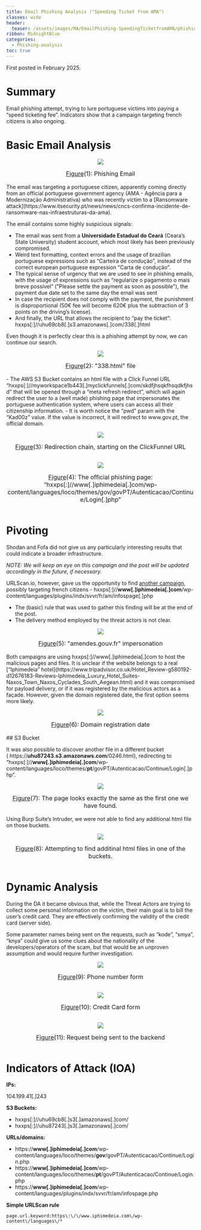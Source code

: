```yaml
---
title: Email Phishing Analysis ("Speeding Ticket from AMA")
classes: wide
header:
  teaser: /assets/images/MA/EmailPhishing-SpeedingTicketfromAMA/phishing.png
ribbon: MidnightBlue
categories:
  - Phishing-analysis
toc: true
---
```


First posted in February 2025.

# Summary
Email phishing attempt, trying to lure portuguese victims into paying a “speed ticketing fee”. Indicators show that a campaign targeting french citizens is also ongoing.

# Basic Email Analysis

<p align="center">
  <img src="\assets\images\MA\EmailPhishing-SpeedingTicketfromAMA\Email.png" />
</p>
<center><font size="3"> <u>Figure</u>(1): Phishing Email<u></u> </font></center>
<br>
The email was targeting a portuguese citizen, apparently coming directly from an official portuguese government agency (AMA - Agência para a Modernização Administrativa) who was recently victim to a [Ransomware attack](https://www.itsecurity.pt/news/news/cncs-confirma-incidente-de-ransomware-nas-infraestruturas-da-ama).

The email contains some highly suspicious signals:

- The email was sent from a **Universidade Estadual do Ceará** (Ceara’s State University) student account, which most likely has been previously compromised.
- Weird text formatting, context errors and the usage of brazilian portuguese expressions such as “Carteira de condução”, instead of the correct european portuguese expression “Carta de condução”.
- The typical sense of urgency that we are used to see in phishing emails, with the usage of expressions such as “regularize o pagamento o mais breve possível” ("Please settle the payment as soon as possible"), the payment due date set to the same day the email was sent
- In case the recipient does not comply with the payment, the punishment is disproportional (50€ fee will become 620€ plus the subtraction of 3 points on the driving’s license).
- And finally, the URL that allows the recipient to “pay the ticket”: hxxps[:]//uhu69cb8[.]s3.amazonaws[.]com/338[.]html

Even though it is perfectly clear this is a phishing attempt by now, we can continue our search.

<p align="center">
  <img src="\assets\images\MA\EmailPhishing-SpeedingTicketfromAMA\338html.png" />
</p>
<center><font size="3"> <u>Figure</u>(2): "338.html" file<u></u> </font></center>
<br>
- The AWS S3 Bucket contains an html file with a Click Funnel URL “hxxps[:]//myworkspace1b443[.]myclickfunnels[.]com/skdfjhsqkfhsqdkfjhsd” that will be opened through a “meta refresh redirect”, which will again redirect the user to a (well made) phishing page that impersonates the portuguese authentication system, where users can access all their citizenship information.
    - It is worth notice the “pwd” param with the “Kad00z” value. If the value is incorrect, it will redirect to www.gov.pt, the official domain.

<p align="center">
  <img src="\assets\images\MA\EmailPhishing-SpeedingTicketfromAMA\RedirectChain.png" />
</p>
<center><font size="3"> <u>Figure</u>(3): Redirection chain, starting on the ClickFunnel URL<u></u> </font></center>
<br>
<p align="center">
  <img src="\assets\images\MA\EmailPhishing-SpeedingTicketfromAMA\PhishingPage1.png" />
</p>
<center><font size="3"> <u>Figure</u>(4): The official phishing page: “hxxps[:]//www[.]iphimedeia[.]com/wp-content/languages/loco/themes/gov/govPT/Autenticacao/Continue/Login[.]php”
<u></u> </font></center>
<br>


# Pivoting

Shodan and Fofa did not give us any particularly interesting results that could indicate a broader infrastructure.

*NOTE: We will keep an eye on this campaign and the post will be updated accordingly in the future, if necessary.*

URLScan.io, however, gave us the opportunity to find [another campaign](https://urlscan.io/result/e08c16a0-d5c8-4bdf-9e92-ae8f33fcec66/#summary), possibly targeting french citizens - hxxps[:]//**www[.]iphimedeia[.]com**/wp-content/languages/plugins/indx/svvr/fr/am/infospage[.]php

- The (basic) rule that was used to gather this finding will be at the end of the post.
- The delivery method employed by the threat actors is not clear.

<p align="center">
  <img src="\assets\images\MA\EmailPhishing-SpeedingTicketfromAMA\PhishingPageFrench.png" />
</p>
<center><font size="3"> <u>Figure</u>(5): "amendes.gouv.fr" impersonation<u></u> </font></center>
<br>
Both campaigns are using hxxps[:]//www[.]iphimedeia[.]com to host the malicious pages and files. It is unclear if the website belongs to a real [“Iphimedeia” hotel](https://www.tripadvisor.co.uk/Hotel_Review-g580192-d12676183-Reviews-Iphimedeia_Luxury_Hotel_Suites-Naxos_Town_Naxos_Cyclades_South_Aegean.html) and it was compromised for payload delivery, or if it was registered by the malicious actors as a façade. However, given the domain registered date, the first option seems more likely.

<p align="center">
  <img src="\assets\images\MA\EmailPhishing-SpeedingTicketfromAMA\iphimedeiaRegistration.png" />
</p>
<center><font size="3"> <u>Figure</u>(6): Domain registration date<u></u> </font></center>
<br>
## S3 Bucket

It was also possible to discover another file in a different bucket ( https://**uhu87243.s3.amazonaws.com**/0246.html), redirecting to “hxxps[:]//**www[.]iphimedeia[.]com**/wp-content/languages/loco/themes/**pt**/govPT/Autenticacao/Continue/Login[.]php”.

<p align="center">
  <img src="\assets\images\MA\EmailPhishing-SpeedingTicketfromAMA\PhishingPage3.png" />
</p>
<center><font size="3"> <u>Figure</u>(7): The page looks exactly the same as the first one we have found.<u></u> </font></center>
<br>
Using Burp Suite’s Intruder, we were not able to find any additional html file on those buckets.

<p align="center">
  <img src="\assets\images\MA\EmailPhishing-SpeedingTicketfromAMA\Intruder.png" />
</p>
<center><font size="3"> <u>Figure</u>(8): Attempting to find additinal html files in one of the buckets.<u></u> </font></center>
<br>

# Dynamic Analysis

During the DA it became obvious that, while the Threat Actors are trying to collect some personal information on the victim, their main goal is to bill the user’s credit card. They are effectively confirming the validity of the credit card (server side).

Some parameter names being sent on the requests, such as “kode”, “smya”, “knya” could give us some clues about the nationality of the developers/operators of the scam, but that would be an unproven assumption and would require further investigation.

<p align="center">
  <img src="\assets\images\MA\EmailPhishing-SpeedingTicketfromAMA\DAInicial.png" />
</p>
<center><font size="3"> <u>Figure</u>(9): Phone number form<u></u> </font></center>
<br>
<p align="center">
  <img src="\assets\images\MA\EmailPhishing-SpeedingTicketfromAMA\DACartaoCredito.png" />
</p>
<center><font size="3"> <u>Figure</u>(10): Credit Card form<u></u> </font></center>
<br>
<p align="center">
  <img src="\assets\images\MA\EmailPhishing-SpeedingTicketfromAMA\DAVerificacaoBancaria.png" />
</p>
<center><font size="3"> <u>Figure</u>(11): Request being sent to the backend<u></u> </font></center>
<br>

# Indicators of Attack (IOA)

**IPs:**

104.199.41[.]243

**S3 Buckets:**

- hxxps[:]//uhu69cb8[.]s3[.]amazonaws[.]com/
- hxxps[:]//uhu87243[.]s3[.]amazonaws[.]com/

**URLs/domains:**

- https://**www[.]iphimedeia[.]com**/wp-content/languages/loco/themes/**gov**/govPT/Autenticacao/Continue/Login.php
- https://**www[.]iphimedeia[.]com**/wp-content/languages/loco/themes/**pt**/govPT/Autenticacao/Continue/Login.php
- https://**www[.]iphimedeia[.]com**/wp-content/languages/plugins/indx/svvr/fr/am/infospage.php

**Simple URLScan rule**

`page.url.keyword:https\:\/\/www.iphimedeia.com\/wp-content\/languages\/*`

